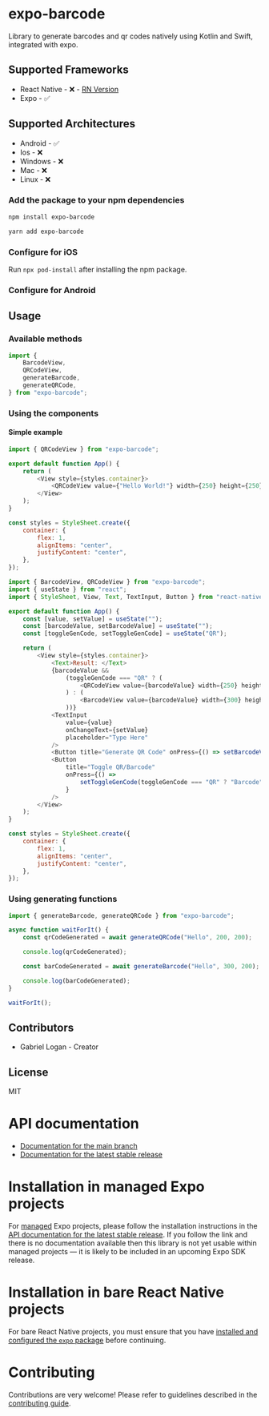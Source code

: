 # expo-barcode

Library to generate barcodes and qr codes natively using Kotlin and Swift, integrated with expo.

## Supported Frameworks

- React Native - ❌ - [RN Version](https://github.com/gabriel-logan/mobile-native-barcode-generator)
- Expo - ✅

## Supported Architectures

- Android - ✅
- Ios - ❌
- Windows - ❌
- Mac - ❌
- Linux - ❌

### Add the package to your npm dependencies

```sh
npm install expo-barcode
```

```sh
yarn add expo-barcode
```

### Configure for iOS

Run `npx pod-install` after installing the npm package.


### Configure for Android

## Usage

### Available methods

```js
import {
	BarcodeView,
	QRCodeView,
	generateBarcode,
	generateQRCode,
} from "expo-barcode";
```

### Using the components

#### Simple example

```js
import { QRCodeView } from "expo-barcode";

export default function App() {
	return (
		<View style={styles.container}>
			<QRCodeView value={"Hello World!"} width={250} height={250} />
		</View>
	);
}

const styles = StyleSheet.create({
	container: {
		flex: 1,
		alignItems: "center",
		justifyContent: "center",
	},
});
```

```js
import { BarcodeView, QRCodeView } from "expo-barcode";
import { useState } from "react";
import { StyleSheet, View, Text, TextInput, Button } from "react-native";

export default function App() {
	const [value, setValue] = useState("");
	const [barcodeValue, setBarcodeValue] = useState("");
	const [toggleGenCode, setToggleGenCode] = useState("QR");

	return (
		<View style={styles.container}>
			<Text>Result: </Text>
			{barcodeValue &&
				(toggleGenCode === "QR" ? (
					<QRCodeView value={barcodeValue} width={250} height={250} />
				) : (
					<BarcodeView value={barcodeValue} width={300} height={100} />
				))}
			<TextInput
				value={value}
				onChangeText={setValue}
				placeholder="Type Here"
			/>
			<Button title="Generate QR Code" onPress={() => setBarcodeValue(value)} />
			<Button
				title="Toggle QR/Barcode"
				onPress={() =>
					setToggleGenCode(toggleGenCode === "QR" ? "Barcode" : "QR")
				}
			/>
		</View>
	);
}

const styles = StyleSheet.create({
	container: {
		flex: 1,
		alignItems: "center",
		justifyContent: "center",
	},
});
```

### Using generating functions

```js
import { generateBarcode, generateQRCode } from "expo-barcode";

async function waitForIt() {
    const qrCodeGenerated = await generateQRCode("Hello", 200, 200);

    console.log(qrCodeGenerated);

    const barCodeGenerated = await generateBarcode("Hello", 300, 200);

    console.log(barCodeGenerated);
}

waitForIt();
```

## Contributors

- Gabriel Logan - Creator

## License

MIT

# API documentation

- [Documentation for the main branch](https://github.com/expo/expo/blob/main/docs/pages/versions/unversioned/sdk/barcode.md)
- [Documentation for the latest stable release](https://docs.expo.dev/versions/latest/sdk/barcode/)

# Installation in managed Expo projects

For [managed](https://docs.expo.dev/archive/managed-vs-bare/) Expo projects, please follow the installation instructions in the [API documentation for the latest stable release](#api-documentation). If you follow the link and there is no documentation available then this library is not yet usable within managed projects &mdash; it is likely to be included in an upcoming Expo SDK release.

# Installation in bare React Native projects

For bare React Native projects, you must ensure that you have [installed and configured the `expo` package](https://docs.expo.dev/bare/installing-expo-modules/) before continuing.

# Contributing

Contributions are very welcome! Please refer to guidelines described in the [contributing guide]( https://github.com/expo/expo#contributing).
